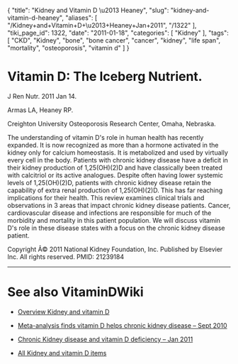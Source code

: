 {
    "title": "Kidney and Vitamin D \u2013 Heaney",
    "slug": "kidney-and-vitamin-d-heaney",
    "aliases": [
        "/Kidney+and+Vitamin+D+\u2013+Heaney+Jan+2011",
        "/1322"
    ],
    "tiki_page_id": 1322,
    "date": "2011-01-18",
    "categories": [
        "Kidney"
    ],
    "tags": [
        "CKD",
        "Kidney",
        "bone",
        "bone cancer",
        "cancer",
        "kidney",
        "life span",
        "mortality",
        "osteoporosis",
        "vitamin d"
    ]
}


# Vitamin D: The Iceberg Nutrient.

J Ren Nutr. 2011 Jan 14. 

Armas LA, Heaney RP.

Creighton University Osteoporosis Research Center, Omaha, Nebraska.

The understanding of vitamin D's role in human health has recently expanded. It is now recognized as more than a hormone activated in the kidney only for calcium homeostasis. It is metabolized and used by virtually every cell in the body. Patients with chronic kidney disease have a deficit in their kidney production of 1,25(OH)(2)D and have classically been treated with calcitriol or its active analogues. Despite often having lower systemic levels of 1,25(OH)(2)D, patients with chronic kidney disease retain the capability of extra renal production of 1,25(OH)(2)D. This has far reaching implications for their health. This review examines clinical trials and observations in 3 areas that impact chronic kidney disease patients. Cancer, cardiovascular disease and infections are responsible for much of the morbidity and mortality in this patient population. We will discuss vitamin D's role in these disease states with a focus on the chronic kidney disease patient.

Copyright Â© 2011 National Kidney Foundation, Inc. Published by Elsevier Inc. All rights reserved.  PMID: 21239184 

- - - - - - 

# See also VitaminDWiki

* [Overview Kidney and vitamin D](/posts/overview-kidney-and-vitamin-d)

* [Meta-analysis finds vitamin D helps chronic kidney disease – Sept 2010](/posts/meta-analysis-finds-vitamin-d-helps-chronic-kidney-disease)

* [Chronic Kidney disease and vitamin D deficiency – Jan 2011](/posts/chronic-kidney-disease-and-vitamin-d-deficiency)

* [All Kidney and vitamin D items](https://www.VitaminDWiki.com/tiki-browse_categories.php?parentId=15&deep=off&type=)